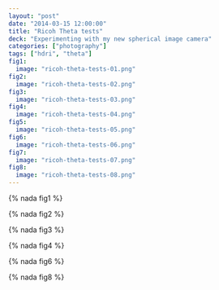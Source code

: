 ```yaml
---
layout: "post"
date: "2014-03-15 12:00:00"
title: "Ricoh Theta tests"
deck: "Experimenting with my new spherical image camera"
categories: ["photography"]
tags: ["hdri", "theta"]
fig1:
  image: "ricoh-theta-tests-01.png"
fig2:
  image: "ricoh-theta-tests-02.png"
fig3:
  image: "ricoh-theta-tests-03.png"
fig4:
  image: "ricoh-theta-tests-04.png"
fig5:
  image: "ricoh-theta-tests-05.png"
fig6:
  image: "ricoh-theta-tests-06.png"
fig7:
  image: "ricoh-theta-tests-07.png"
fig8:
  image: "ricoh-theta-tests-08.png"
---
```


{% nada fig1 %}

{% nada fig2 %}

{% nada fig3 %}

{% nada fig4 %}

{% nada fig6 %}

{% nada fig8 %}
